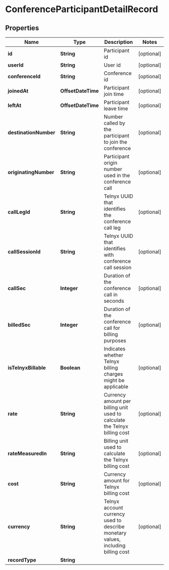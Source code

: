 

# ConferenceParticipantDetailRecord


## Properties

Name | Type | Description | Notes
------------ | ------------- | ------------- | -------------
**id** | **String** | Participant id |  [optional]
**userId** | **String** | User id |  [optional]
**conferenceId** | **String** | Conference id |  [optional]
**joinedAt** | **OffsetDateTime** | Participant join time |  [optional]
**leftAt** | **OffsetDateTime** | Participant leave time |  [optional]
**destinationNumber** | **String** | Number called by the participant to join the conference |  [optional]
**originatingNumber** | **String** | Participant origin number used in the conference call |  [optional]
**callLegId** | **String** | Telnyx UUID that identifies the conference call leg |  [optional]
**callSessionId** | **String** | Telnyx UUID that identifies with conference call session |  [optional]
**callSec** | **Integer** | Duration of the conference call in seconds |  [optional]
**billedSec** | **Integer** | Duration of the conference call for billing purposes |  [optional]
**isTelnyxBillable** | **Boolean** | Indicates whether Telnyx billing charges might be applicable |  [optional]
**rate** | **String** | Currency amount per billing unit used to calculate the Telnyx billing cost |  [optional]
**rateMeasuredIn** | **String** | Billing unit used to calculate the Telnyx billing cost |  [optional]
**cost** | **String** | Currency amount for Telnyx billing cost |  [optional]
**currency** | **String** | Telnyx account currency used to describe monetary values, including billing cost |  [optional]
**recordType** | **String** |  | 



